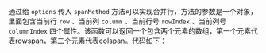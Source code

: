 通过给 `options` 传入 `spanMethod` 方法可以实现合并行，方法的参数是一个对象，里面包含当前行 `row` 、当前列 `column` 、当前行号 `rowIndex` 、当前列号 `columnIndex` 四个属性。该函数可以返回一个包含两个元素的数组，第一个元素代表rowspan，第二个元素代表colspan。代码如下：
